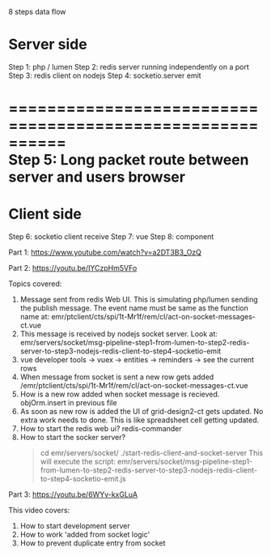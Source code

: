 8 steps data flow

# Server side

Step 1: php / lumen
Step 2: redis server running independently on a port
Step 3: redis client on nodejs
Step 4: socketio.server emit

==========================================================  
Step 5: Long packet route between server and users browser
==========================================================

# Client side

Step 6: socketio client receive
Step 7: vue
Step 8: component

Part 1:
https://www.youtube.com/watch?v=a2DT3B3_OzQ

Part 2:
https://youtu.be/IYCzpHm5VFo

Topics covered:

1. Message sent from redis Web UI. This is simulating php/lumen sending the publish message. The event name must be same as the function name at: emr/ptclient/cts/spi/1t-Mr1f/rem/cl/act-on-socket-messages-ct.vue
2. This message is received by nodejs socket server. Look at: emr/servers/socket/msg-pipeline-step1-from-lumen-to-step2-redis-server-to-step3-nodejs-redis-client-to-step4-socketio-emit
3. vue developer tools -> vuex -> entities -> reminders -> see the current rows
4. When message from socket is sent a new row gets added /emr/ptclient/cts/spi/1t-Mr1f/rem/cl/act-on-socket-messages-ct.vue
5. How is a new row added when socket message is recieved. objOrm.insert in previous file
6. As soon as new row is added the UI of grid-design2-ct gets updated. No extra work needs to done. This is like spreadsheet cell getting updated.
7. How to start the redis web ui? redis-commander
8. How to start the socker server?
   > cd emr/servers/socket/
   > ./start-redis-client-and-socket-server
   > This will execute the script: emr/servers/socket/msg-pipeline-step1-from-lumen-to-step2-redis-server-to-step3-nodejs-redis-client-to-step4-socketio-emit.js

Part 3:
https://youtu.be/6WYv-kxGLuA

This video covers:

1. How to start development server
2. How to work 'added from socket logic'
3. How to prevent duplicate entry from socket
